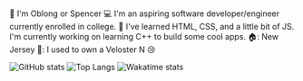 👋 I'm Oblong or Spencer 
💻 I'm an aspiring software developer/engineer currently enrolled in college.
🧠 I've learned HTML, CSS, and a little bit of JS. I'm currently working on learning C++ to build some cool apps.
🏠: New Jersey
🚗: I used to own a Veloster N 😢

![GitHub stats](https://github-readme-stats.vercel.app/api?username=Oblong9&theme=panda&show_icons=true)
![Top Langs](https://github-readme-stats.vercel.app/api/top-langs/?username=Oblong9&theme=panda)
![Wakatime stats](https://github-readme-stats.vercel.app/api/wakatime?username=Oblong&theme=panda)
